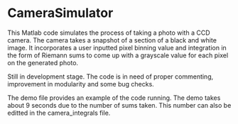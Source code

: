# CameraSimulator

This Matlab code simulates the process of taking a photo with a CCD camera.
The camera takes a snapshot of a section of a black and white image. It incorporates a user inputted pixel binning value and integration in the form of Riemann sums to come up with a grayscale value for each pixel on the generated photo.

Still in development stage. The code is in need of proper commenting, improvement in modularity and some bug checks.

The demo file provides an example of the code running. The demo takes about 9 seconds due to the number of sums taken. This number can also be editted in the camera_integrals file.
